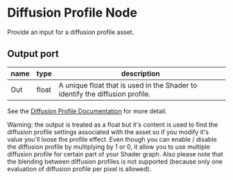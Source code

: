 # Diffusion Profile Node

Provide an input for a diffusion profile asset.

## Output port

| name | type | description
--- | --- | ---
| Out | float | A unique float that is used in the Shader to identify the diffusion profile.

See the [Diffusion Profile Documentation](https://github.com/Unity-Technologies/ScriptableRenderPipeline/wiki/Diffusion-Profile) for more detail.

Warning: the output is treated as a float but it's content is used to find the diffusion profile settings associated with the asset so if you modify it's value you'll loose the profile effect. Even though you can enable / disable the diffusion profile by multiplying by 1 or 0, it allow you to use multiple diffusion profile for certain part of your Shader graph. Also please note that the blending between diffusion profiles is not supported (because only one evaluation of diffusion profile per pixel is allowed).